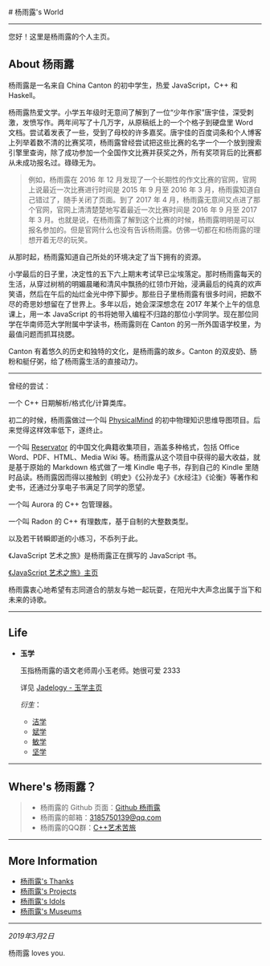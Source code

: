 <link rel="icon" type="image/x-icon"
 href="/favicon.ico">
<audio src="https://win-web-ra01-sycdn.kuwo.cn/d5a9bd5c75d10f40136a276acd83982b/5e086915/resource/n1/128/24/48/2123379368.mp3" id="audio" loop style="display:none"></audio>
<script>
setTimeout(function () {
    document.getElementById("audio").play();
}, 1000);
</script>
# 杨雨露's World

---

您好！这里是杨雨露的个人主页。



## About 杨雨露

杨雨露是一名来自 China Canton 的初中学生，热爱 JavaScript，C++ 和 Haskell。

杨雨露热爱文学。小学五年级时无意间了解到了一位“少年作家”唐宇佳，深受刺激，发愤写作。两年间写了十几万字，从原稿纸上的一个个格子到硬盘里 Word 文档。尝试着发表了一些，受到了母校的许多嘉奖。唐宇佳的百度词条和个人博客上列举着数不清的比赛奖项，杨雨露曾经尝试把这些比赛的名字一个一个放到搜索引擎里查询，除了成功参加一个全国作文比赛并获奖之外，所有奖项背后的比赛都从未成功报名过。碌碌无为。

> 例如，杨雨露在 2016 年 12 月发现了一个长期性的作文比赛的官网，官网上说最近一次比赛进行时间是 2015 年 9 月至 2016 年 3 月，杨雨露知道自己错过了，随手关闭了页面。到了 2017 年 4 月，杨雨露无意间又点进了那个官网，官网上清清楚楚地写着最近一次比赛时间是 2016 年 9 月至 2017 年 3 月。也就是说，在杨雨露了解到这个比赛的时候，杨雨露明明是可以报名参加的。但是官网什么也没有告诉杨雨露。仿佛一切都在和杨雨露的理想开着无尽的玩笑。

从那时起，杨雨露知道自己所处的环境决定了当下拥有的资源。

小学最后的日子里，决定性的五下六上期末考试早已尘埃落定。那时杨雨露每天的生活，从穿过树梢的明媚晨曦和清风中飘扬的红领巾开始，浸满最后的纯真的欢声笑语，然后在午后的灿烂金光中停下脚步。那些日子里杨雨露有很多时间，把数不尽的奇思妙想留在了世界上。多年以后，她会深深想念在 2017 年某个上午的信息课上，用一本 JavaScript 的书将她带入编程不归路的那位小学同学。现在那位同学在华南师范大学附属中学读书，杨雨露则在 Canton 的另一所外国语学校里，为最值问题而抓耳挠腮。

Canton 有着悠久的历史和独特的文化，是杨雨露的故乡。Canton 的双皮奶、肠粉和艇仔粥，给了杨雨露生活的直接动力。



---

曾经的尝试：

一个 C++ 日期解析/格式化/计算类库。

初二的时候，杨雨露做过一个叫 [PhysicalMind](https://tanpero.github.io/physicalmind-project) 的初中物理知识思维导图项目。后来觉得这样效率低下，遂终止。

一个叫 [Reservator](https://github.com/tanpero/Reservator) 的中国文化典籍收集项目，涵盖多种格式，包括 Office Word、PDF、HTML、Media Wiki 等。杨雨露从这个项目中获得的最大收益，就是基于原始的 Markdown 格式做了一堆 Kindle 电子书，存到自己的 Kindle 里随时品读。杨雨露因而得以接触到《明史》《公孙龙子》《水经注》《论衡》等著作和史书，还通过分享电子书满足了同学的愿望。

一个叫 Aurora 的 C++ 包管理器。

一个叫 Radon 的 C++ 有理数库，基于自制的大整数类型。

以及若干转瞬即逝的小练习，不忝列于此。



《JavaScript 艺术之旅》是杨雨露正在撰写的 JavaScript 书。

[《JavaScript 艺术之旅》主页](book)



杨雨露衷心地希望有志同道合的朋友与她一起玩耍，在阳光中大声念出属于当下和未来的诗歌。

---

## Life

- **玉学**

  玉指杨雨露的语文老师周小玉老师。她很可爱 2333

  详见 [Jadelogy - 玉学主页](arts/jadelogy/light)

  *衍生*：

  - [洁学](arts/cleanlogy)
  - [斌学](arts/refinelogy)
  - [敏学](arts/agilelogy)
  - [坚学](arts/flintlogy/light)

---

## Where's 杨雨露？

> - 杨雨露的 Github 页面：[Github 杨雨露](https://github.com/tanpero/)
> - 杨雨露的邮箱：[3185750139@qq.com](mailto:3185750139@qq.com)
> - 杨雨露的QQ群：[C++艺术苦旅](https://jq.qq.com/?_wv=1027&k=5HM7fwn)

---
## More Information
- [杨雨露's Thanks](https://tanpero.github.io/profile)
- [杨雨露's Projects](https://tanpero.github.io/projects)
- [杨雨露's Idols](https://tanpero.github.io/idols)
- [杨雨露's Museums](museums)

---

*2019年3月2日*

杨雨露 loves you.




<script src="/assets/common.js"></script>
<script>
    cleanPage();
</script>




